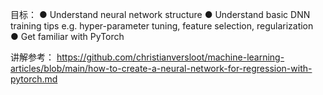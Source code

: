 
目标：
● Understand neural network structure
● Understand basic DNN training tips e.g. hyper-parameter tuning, feature
selection, regularization  
● Get familiar with PyTorch  


讲解参考：
https://github.com/christianversloot/machine-learning-articles/blob/main/how-to-create-a-neural-network-for-regression-with-pytorch.md